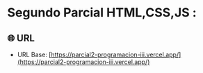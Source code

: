 # Segundo Parcial HTML,CSS,JS :

## 🌐 URL

- URL Base: [https://parcial2-programacion-iii.vercel.app/](https://parcial2-programacion-iii.vercel.app/)
